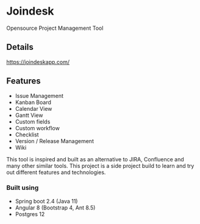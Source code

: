 # Joindesk
Opensource Project Management Tool

## Details
https://joindeskapp.com/

## Features
* Issue Management
* Kanban Board
* Calendar View
* Gantt View
* Custom fields
* Custom workflow
* Checklist 
* Version / Release Management
* Wiki

This tool is inspired and built as an alternative to JIRA, Confluence and many other similar tools. 
This project is a side project build to learn and try out different features and technologies.

### Built using 
- Spring boot 2.4 (Java 11)
- Angular 8 (Bootstrap 4, Ant 8.5)
- Postgres 12
